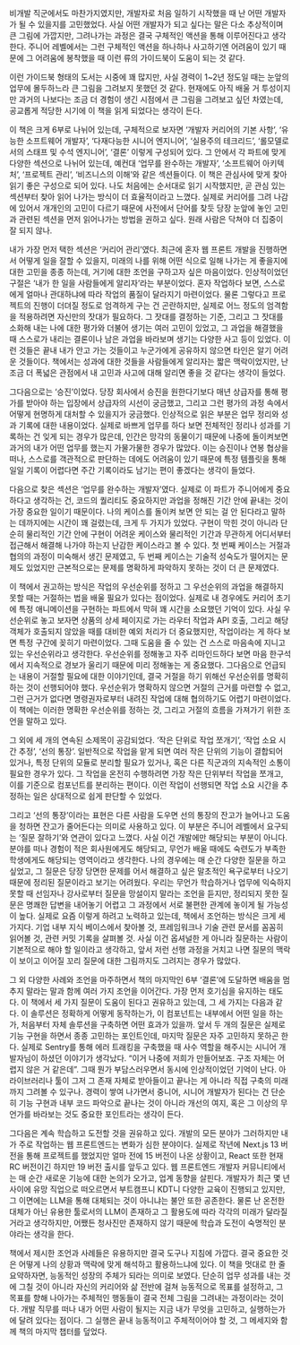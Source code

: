 비개발 직군에서도 마찬가지였지만, 개발자로 처음 일하기 시작했을 때 난 어떤 개발자가 될 수 있을지를 고민했었다. 사실 어떤 개발자가 되고 싶다는 말은 다소 추상적이며 큰 그림에 가깝지만, 그려나가는 과정은 결국 구체적인 액션을 통해 이루어진다고 생각한다. 주니어 레벨에서는 그런 구체적인 액션을 하나하나 사고하기엔 어려움이 있기 때문에 그 어려움에 봉착했을 때 이런 류의 가이드북이 도움이 되는 것 같다.

이런 가이드북 형태의 도서는 시중에 꽤 많지만, 사실 경력이 1~2년 정도일 때는 눈앞의 업무에 몰두하느라 큰 그림을 그려보지 못했던 것 같다. 현재에도 아직 배울 거 투성이지만 과거의 나보다는 조금 더 경험이 생긴 시점에서 큰 그림을 그려보고 싶던 차였는데, 공교롭게 적당한 시기에 이 책을 읽게 되었다는 생각이 든다.

이 책은 크게 6부로 나뉘어 있는데, 구체적으로 보자면 ‘개발자 커리어의 기본 사항’, ‘유능한 소프트웨어 개발자’, ‘다재다능한 시니어 엔지니어’, ‘실용주의 테크리드’, ‘롤모델로서의 스태프 및 수석 엔지니어’, ‘결론’ 이렇게 구성되어 있다. 그 안에서 각 파트에 맞게 다양한 섹션으로 나뉘어 있는데, 예컨대 ‘업무를 완수하는 개발자’, ‘소프트웨어 아키텍처’, ‘프로젝트 관리’, ‘비즈니스의 이해’와 같은 섹션들이다. 이 책은 관심사에 맞게 찾아 읽기 좋은 구성으로 되어 있다. 나도 처음에는 순서대로 읽기 시작했지만, 곧 관심 있는 섹션부터 찾아 읽어 나가는 방식이 더 효율적이라고 느꼈다. 실제로 커리어를 그려 나감에 있어서 개개인의 고민이 다르기 때문에 사전에서 단어를 찾듯 당장 눈앞에 놓인 고민과 관련된 섹션을 먼저 읽어나가는 방법을 권하고 싶다. 원래 사람은 닥쳐야 더 집중이 잘 되지 않나.

내가 가장 먼저 택한 섹션은 ‘커리어 관리’였다. 최근에 혼자 웹 프론트 개발을 진행하면서 어떻게 일을 잘할 수 있을지, 미래의 나를 위해 어떤 식으로 일해 나가는 게 좋을지에 대한 고민을 종종 하는데, 거기에 대한 조언을 구하고자 싶은 마음이었다. 인상적이었던 구절은 ‘내가 한 일을 사람들에게 알리자’라는 부분이었다. 혼자 작업하다 보면, 스스로에게 얼마나 관대하냐에 따라 작업의 품질이 달라지기 마련이었다. 물론 그렇다고 프로젝트의 진행이 더뎌질 정도로 엄격하게 구는 건 곤란하지만, 실제로 어느 정도의 엄격함을 적용하려면 자신만의 잣대가 필요하다. 그 잣대를 결정하는 기준, 그리고 그 잣대를 소화해 내는 나에 대한 평가와 더불어 생기는 여러 고민이 있었고, 그 과업을 해결했을 때 스스로가 내리는 결론이나 남은 과업을 바라보며 생기는 다양한 사고 등이 있었다. 이런 것들은 끝내 내가 안고 가는 것들이고 누군가에게 공유하지 않으면 타인은 알기 어려운 것들이다. 책에서는 성과에 대한 것들을 사람들에게 알리자는 짧은 맥락이었지만, 난 조금 더 폭넓은 관점에서 내 고민과 사고에 대해 알리면 좋을 것 같다는 생각이 들었다.

그다음으로는 ‘승진’이었다. 당장 회사에서 승진을 원한다기보다 매년 상급자를 통해 평가를 받아야 하는 입장에서 상급자의 시선이 궁금했고, 그리고 그런 평가의 과정 속에서 어떻게 현명하게 대처할 수 있을지가 궁금했다. 인상적으로 읽은 부분은 업무 정리와 성과 기록에 대한 내용이었다. 실제로 바쁘게 업무를 하다 보면 전체적인 정리나 성과를 기록하는 건 잊게 되는 경우가 많은데, 인간은 망각의 동물이기 때문에 나중에 돌이켜보면 과거의 내가 어떤 업무를 했는지 가물가물한 경우가 많았다. 이는 승진이나 연봉 협상을 떠나, 스스로를 객관적으로 판단하는 데에도 어려움이 있기 때문에 특정 템플릿을 통해 일일 기록이 어렵다면 주간 기록이라도 남기는 편이 좋겠다는 생각이 들었다. 

다음으로 찾은 섹션은 ‘업무를 완수하는 개발자’였다. 실제로 이 파트가 주니어에게 중요하다고 생각하는 건, 코드의 퀄리티도 중요하지만 과업을 정해진 기간 안에 끝내는 것이 가장 중요한 일이기 때문이다. 나의 케이스를 돌이켜 보면 안 되는 걸 안 된다라고 말하는 데까지에는 시간이 꽤 걸렸는데, 크게 두 가지가 있었다. 구현이 막힌 것이 아니라 단순히 물리적인 기간 안에 구현이 어려운 케이스와 물리적인 기간과 무관하게 어디서부터 접근해서 해결해 나가야 하는지 난감한 케이스라고 볼 수 있다. 첫 번째 케이스는 거절과 협의의 과정이 미숙해서 생긴 문제였고, 두 번째 케이스는 기술적 성숙도가 떨어지는 문제도 있었지만 근본적으로는 문제를 명확하게 파악하지 못하는 것이 더 큰 문제였다.

이 책에서 권고하는 방식은 작업의 우선순위를 정하고 그 우선순위의 과업을 해결하지 못할 때는 거절하는 법을 배울 필요가 있다는 점이었다. 실제로 내 경우에도 커리어 초기에 특정 애니메이션을 구현하는 파트에서 막혀 꽤 시간을 소요했던 기억이 있다. 사실 우선순위로 놓고 보자면 상품의 상세 페이지로 가는 라우터 작업과 API 호출, 그리고 해당 객체가 호출되지 않았을 때를 대비한 예외 처리가 더 중요했지만, 작업이라는 게 하다 보면 특정 구간에 꽂히기 마련이었다. 그때 도움을 줄 수 있는 건 스스로 마음속에 지니고 있는 우선순위라고 생각한다. 우선순위를 정해놓고 자주 리마인드하다 보면 마음 한구석에서 지속적으로 경보가 울리기 때문에 미리 정해놓는 게 중요했다. 그다음으로 언급되는 내용이 거절할 필요에 대한 이야기인데, 결국 거절을 하기 위해선 우선순위를 명확히 하는 것이 선행되어야 했다. 우선순위가 명확하지 않으면 거절의 근거를 마련할 수 없고, 그런 근거가 없다면 명령권자로부터 내려진 작업에 대해 협의하기도 어렵기 마련이었다. 이 책에는 이러한 명확한 우선순위를 정하는 것, 그리고 거절의 흐름을 가져가기 위한 조언을 말하고 있다.

그 외에 세 개의 연속된 소제목이 공감되었다. ‘작은 단위로 작업 쪼개기’, ‘작업 소요 시간 추정’, ‘선의 통장’. 일반적으로 작업을 맡게 되면 여러 작은 단위의 기능이 결합되어 있거나, 특정 단위의 모듈로 분리할 필요가 있거나, 혹은 다른 직군과의 지속적인 소통이 필요한 경우가 있다. 그 작업을 온전히 수행하려면 가장 작은 단위부터 작업을 쪼개고, 이를 기준으로 컴포넌트를 분리하는 편이다. 이런 작업이 선행되면 작업 소요 시간을 추정하는 일은 상대적으로 쉽게 판단할 수 있었다.

그리고 ‘선의 통장’이라는 표현은 다른 사람을 도우면 선의 통장의 잔고가 늘어나고 도움을 청하면 잔고가 줄어든다는 의미로 사용하고 있다. 이 부분은 주니어 레벨에서 요구되는 ‘질문 잘하기’와 연관이 있다고 느꼈다. 사실 이건 개발에만 해당되는 부분이 아니다. 분야를 떠나 경험이 적은 회사원에게도 해당되고, 무언가 배울 때에도 숙련도가 부족한 학생에게도 해당되는 영역이라고 생각한다. 나의 경우에는 매 순간 다양한 질문을 하고 싶었고, 그 질문은 당장 당면한 문제를 어서 해결하고 싶은 말초적인 욕구로부터 나오기 때문에 정리된 질문이라고 보기는 어려웠다. 우리는 무언가 학습하거나 업무에 익숙하지 못할 때 선임자나 강사로부터 질문을 망설이지 말라는 조언을 듣지만, 정리되지 못한 질문은 명쾌한 답변을 내어놓기 어렵고 그 과정에서 서로 불편한 관계에 놓이게 될 가능성이 높다. 실제로 요즘 이렇게 하려고 노력하고 있는데, 책에서 조언하는 방식은 크게 세 가지다. 기업 내부 지식 베이스에서 찾아볼 것, 프레임워크나 기술 관련 문서를 꼼꼼히 읽어볼 것, 관련 커밋 기록을 살펴볼 것. 사실 이건 옵셔널한 게 아니라 질문하는 사람이 기본적으로 해야 할 일이라고 생각하고, 앞서 저런 선행 과정을 거치고 나면 질문의 맥락이 보이고 이어질 꼬리 질문에 대한 그림까지도 그려지는 경우가 많았다.

그 외 다양한 사례와 조언을 마주하면서 책의 마지막인 6부 ‘결론’에 도달하면 배움을 멈추지 말라는 말과 함께 여러 가지 조언을 이어간다. 가장 먼저 호기심을 유지하는 태도다. 이 책에서 세 가지 질문이 도움이 된다고 권유하고 있는데, 그 세 가지는 다음과 같다. 이 솔루션은 정확하게 어떻게 동작하는가, 이 컴포넌트는 내부에서 어떤 일을 하는가, 처음부터 자체 솔루션을 구축하면 어떤 효과가 있을까. 앞서 두 개의 질문은 실제로 기능 구현을 하면서 종종 고민하는 포인트인데, 마지막 질문은 자주 고민하지 못하곤 한다. 실제로 Sentry를 통해 에러 트래킹을 구축했을 때 사수 역할을 해주시는 시니어 개발자님이 하셨던 이야기가 생각났다. “이거 나중에 저희가 만들어보죠. 구조 자체는 어렵지 않은 거 같은데”. 그때 뭔가 부담스러우면서 동시에 인상적이었던 기억이 난다. 아 라이브러리나 툴이 그저 그 존재 자체로 받아들이고 끝나는 게 아니라 직접 구축의 미래까지 그려볼 수 있구나. 경력이 쌓여 나가면서 중니어, 시니어 개발자가 된다는 건 단순히 기능 구현과 내부 코드 파악으로 끝나는 것이 아니라 개선의 여지, 혹은 그 이상의 무언가를 바라보는 것도 중요한 포인트라는 생각이 든다.

그다음은 계속 학습하고 도전할 것을 권유하고 있다. 개발의 모든 분야가 그러하지만 내가 주로 작업하는 웹 프론트엔드는 변화가 심한 분야이다. 실제로 작년에 Next.js 13 버전을 통해 프로젝트를 했었지만 얼마 전에 15 버전이 나온 상황이고, React 또한 현재 RC 버전이긴 하지만 19 버전 출시를 앞두고 있다. 웹 프론트엔드 개발자 커뮤니티에서는 매 순간 새로운 기능에 대한 논의가 오가고, 업계 동향을 살핀다. 개발자가 최근 몇 년 사이에 유망 직업으로 떠오르면서 부트캠프니 KDT니 다양한 교육이 진행되고 있지만, 그 이면에는 LLM을 통해 대체되는 것이 아니냐는 불안 또한 공존한다. 물론 난 온전한 대체가 아닌 유용한 툴로서의 LLM이 존재하고 그 활용도에 따라 각각의 미래가 달라질 거라고 생각하지만, 어쨌든 청사진만 존재하지 않기 때문에 학습과 도전이 숙명적인 분야라는 생각을 한다.

책에서 제시한 조언과 사례들은 유용하지만 결국 도구나 지침에 가깝다. 결국 중요한 것은 어떻게 나의 상황과 맥락에 맞게 해석하고 활용하느냐에 있다. 이 책을 멋대로 한 줄 요약하자면, 능동적인 성장의 주체가 되라는 의미로 보였다. 단순히 업무 성과를 내는 것에 그칠 것이 아니라 자신의 커리어와 삶 전반에 걸쳐 능동적으로 목표를 설정하고, 그 목표를 향해 나아가는 주체적인 행동들이 결국 전체 그림을 그려내는 과정이라는 것이다. 개발 직무를 떠나 내가 어떤 사람이 될지는 지금 내가 무엇을 고민하고, 실행하는가에 달려 있다는 점이다. 그 실행은 끝내 능동적이고 주체적이어야 할 것, 그 메세지와 함께 책의 마지막 챕터를 덮었다.